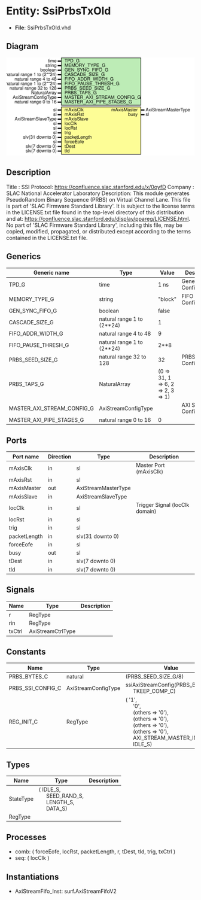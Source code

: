 # Entity: SsiPrbsTxOld

- **File**: SsiPrbsTxOld.vhd
## Diagram

![Diagram](SsiPrbsTxOld.svg "Diagram")
## Description

Title      : SSI Protocol: https://confluence.slac.stanford.edu/x/0oyfD
Company    : SLAC National Accelerator Laboratory
Description:   This module generates
               PseudoRandom Binary Sequence (PRBS) on Virtual Channel Lane.
This file is part of 'SLAC Firmware Standard Library'.
It is subject to the license terms in the LICENSE.txt file found in the
top-level directory of this distribution and at:
   https://confluence.slac.stanford.edu/display/ppareg/LICENSE.html.
No part of 'SLAC Firmware Standard Library', including this file,
may be copied, modified, propagated, or distributed except according to
the terms contained in the LICENSE.txt file.
## Generics

| Generic name               | Type                       | Value                             | Description                |
| -------------------------- | -------------------------- | --------------------------------- | -------------------------- |
| TPD_G                      | time                       | 1 ns                              | General Configurations     |
| MEMORY_TYPE_G              | string                     | "block"                           | FIFO Configurations        |
| GEN_SYNC_FIFO_G            | boolean                    | false                             |                            |
| CASCADE_SIZE_G             | natural range 1 to (2**24) | 1                                 |                            |
| FIFO_ADDR_WIDTH_G          | natural range 4 to 48      | 9                                 |                            |
| FIFO_PAUSE_THRESH_G        | natural range 1 to (2**24) | 2**8                              |                            |
| PRBS_SEED_SIZE_G           | natural range 32 to 128    | 32                                | PRBS Configurations        |
| PRBS_TAPS_G                | NaturalArray               | (0 => 31, 1 => 6, 2 => 2, 3 => 1) |                            |
| MASTER_AXI_STREAM_CONFIG_G | AxiStreamConfigType        |                                   | AXI Stream Configurations  |
| MASTER_AXI_PIPE_STAGES_G   | natural range 0 to 16      | 0                                 |                            |
## Ports

| Port name    | Direction | Type                | Description                    |
| ------------ | --------- | ------------------- | ------------------------------ |
| mAxisClk     | in        | sl                  | Master Port (mAxisClk)         |
| mAxisRst     | in        | sl                  |                                |
| mAxisMaster  | out       | AxiStreamMasterType |                                |
| mAxisSlave   | in        | AxiStreamSlaveType  |                                |
| locClk       | in        | sl                  | Trigger Signal (locClk domain) |
| locRst       | in        | sl                  |                                |
| trig         | in        | sl                  |                                |
| packetLength | in        | slv(31 downto 0)    |                                |
| forceEofe    | in        | sl                  |                                |
| busy         | out       | sl                  |                                |
| tDest        | in        | slv(7 downto 0)     |                                |
| tId          | in        | slv(7 downto 0)     |                                |
## Signals

| Name   | Type              | Description |
| ------ | ----------------- | ----------- |
| r      | RegType           |             |
| rin    | RegType           |             |
| txCtrl | AxiStreamCtrlType |             |
## Constants

| Name              | Type                | Value                                                                                                                                                                                                                                                                                                                                                                                                                          | Description |
| ----------------- | ------------------- | ------------------------------------------------------------------------------------------------------------------------------------------------------------------------------------------------------------------------------------------------------------------------------------------------------------------------------------------------------------------------------------------------------------------------------ | ----------- |
| PRBS_BYTES_C      | natural             |  (PRBS_SEED_SIZE_G/8)                                                                                                                                                                                                                                                                                                                                                                                                          |             |
| PRBS_SSI_CONFIG_C | AxiStreamConfigType |  ssiAxiStreamConfig(PRBS_BYTES_C,<br><span style="padding-left:20px"> TKEEP_COMP_C)                                                                                                                                                                                                                                                                                                                                            |             |
| REG_INIT_C        | RegType             |  (       '1',<br><span style="padding-left:20px">       '0',<br><span style="padding-left:20px">       (others => '0'),<br><span style="padding-left:20px">       (others => '0'),<br><span style="padding-left:20px">       (others => '0'),<br><span style="padding-left:20px">       (others => '0'),<br><span style="padding-left:20px">       AXI_STREAM_MASTER_INIT_C,<br><span style="padding-left:20px">       IDLE_S) |             |
## Types

| Name      | Type                                                                                                                                                  | Description |
| --------- | ----------------------------------------------------------------------------------------------------------------------------------------------------- | ----------- |
| StateType | ( IDLE_S,<br><span style="padding-left:20px"> SEED_RAND_S,<br><span style="padding-left:20px"> LENGTH_S,<br><span style="padding-left:20px"> DATA_S)  |             |
| RegType   |                                                                                                                                                       |             |
## Processes
- comb: ( forceEofe, locRst, packetLength, r, tDest, tId, trig, txCtrl )
- seq: ( locClk )
## Instantiations

- AxiStreamFifo_Inst: surf.AxiStreamFifoV2
